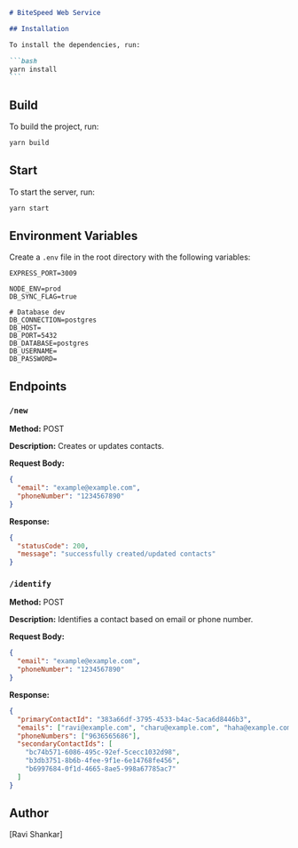 ````markdown
# BiteSpeed Web Service

## Installation

To install the dependencies, run:

```bash
yarn install
```
````

## Build

To build the project, run:

```bash
yarn build
```

## Start

To start the server, run:

```bash
yarn start
```

## Environment Variables

Create a `.env` file in the root directory with the following variables:

```dotenv
EXPRESS_PORT=3009

NODE_ENV=prod
DB_SYNC_FLAG=true

# Database dev
DB_CONNECTION=postgres
DB_HOST=
DB_PORT=5432
DB_DATABASE=postgres
DB_USERNAME=
DB_PASSWORD=
```

## Endpoints

### `/new`

**Method:** POST

**Description:** Creates or updates contacts.

**Request Body:**

```json
{
  "email": "example@example.com",
  "phoneNumber": "1234567890"
}
```

**Response:**

```json
{
  "statusCode": 200,
  "message": "successfully created/updated contacts"
}
```

### `/identify`

**Method:** POST

**Description:** Identifies a contact based on email or phone number.

**Request Body:**

```json
{
  "email": "example@example.com",
  "phoneNumber": "1234567890"
}
```

**Response:**

```json
{
  "primaryContactId": "383a66df-3795-4533-b4ac-5aca6d8446b3",
  "emails": ["ravi@example.com", "charu@example.com", "haha@example.com"],
  "phoneNumbers": ["9636565686"],
  "secondaryContactIds": [
    "bc74b571-6086-495c-92ef-5cecc1032d98",
    "b3db3751-8b6b-4fee-9f1e-6e14768fe456",
    "b6997684-0f1d-4665-8ae5-998a67785ac7"
  ]
}
```

## Author

[Ravi Shankar]

```

```
